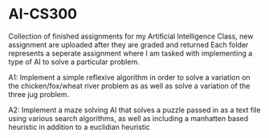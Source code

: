 # AI-CS300

Collection of finished assignments for my Artificial Intelligence Class, new assignment are uploaded after they are graded and returned
Each folder represents a seperate assignment where I am tasked with implementing a type of AI to solve a particular problem.

A1: Implement a simple reflexive algorithm in order to solve a variation on the chicken/fox/wheat river problem as
  as well as solve a variation of the three jug problem.
  
A2: Implement a maze solving AI that solves a puzzle passed in as a text file using various search algorithms, as well as including
  a manhatten based heuristic in addition to a euclidian heuristic
